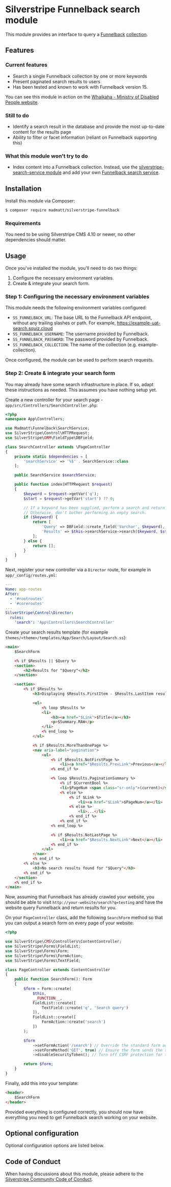 # Silverstripe Funnelback search module

This module provides an interface to query a [Funnelback](https://www.squiz.net/funnelback) [collection](https://docs.squiz.net/funnelback/archive/15.24/collections/collection-overview/index.html).

## Features
### Current features
- Search a single Funnelback collection by one or more keywords
- Present paginated search results to users
- Has been tested and known to work with Funnelback version 15.

You can see this module in action on the [Whaikaha - Ministry of Disabled People website](https://whaikaha.govt.nz/search?query=accessibility).

### Still to do
- Identify a search result in the database and provide the most up-to-date content for the results page
- Ability to filter or facet information (reliant on Funnelback supporting this)

### What this module won't try to do
- Index content into a Funnelback collection. Instead, use the [silverstripe-search-service module](https://github.com/silverstripe/silverstripe-search-service)
and add your own [Funnelback search service](https://github.com/silverstripe/silverstripe-search-service/blob/2/docs/en/customising_add_search_service.md).

## Installation
Install this module via Composer:
```bash
$ composer require madmatt/silverstripe-funnelback
```

### Requirements
You need to be using Silverstripe CMS 4.10 or newer, no other dependencies should matter.

## Usage
Once you've installed the module, you'll need to do two things:
1. Configure the necessary environment variables.
2. Create & integrate your search form.

### Step 1: Configuring the necessary environment variables
This module needs the following environment variables configured:

* `SS_FUNNELBACK_URL`: The base URL to the Funnelback API endpoint, without any trailing slashes or path. For example, https://example-uat-search.squiz.cloud
* `SS_FUNNELBACK_USERNAME`: The username provided by Funnelback.
* `SS_FUNNELBACK_PASSWORD`: The password provided by Funnelback.
* `SS_FUNNELBACK_COLLECTION`: The name of the collection (e.g. example-collection).

Once configured, the module can be used to perform search requests.

### Step 2: Create & integrate your search form
You may already have some search infrastructure in place. If so, adapt these instructions as needed. This assumes you have nothing setup yet.

Create a new controller for your search page - `app/src/Controllers/SearchController.php`:

```php
<?php
namespace App\Controllers;

use Madmatt\Funnelback\SearchService;
use SilverStripe\Control\HTTPRequest;
use SilverStripe\ORM\FieldType\DBField;

class SearchController extends \PageController
{
    private static $dependencies = [
        'searchService' => '%$' . SearchService::class
    ];

    public SearchService $searchService;

    public function index(HTTPRequest $request)
    {
        $keyword = $request->getVar('q');
        $start = $request->getVar('start') ?? 0;

        // If a keyword has been supplied, perform a search and return the results.
        // Otherwise, don't bother performing an empty search.
        if ($keyword) {
            return [
                'Query' => DBField::create_field('Varchar', $keyword),
                'Results' => $this->searchService->search($keyword, $start),
            ];
        } else {
            return [];
        }
    }
}
```

Next, register your new controller via a `Director` route, for example in `app/_config/routes.yml`:

```yaml
---
Name: app-routes
After:
  - '#rootroutes'
  - '#coreroutes'
---
SilverStripe\Control\Director:
  rules:
    'search': 'App\Controllers\SearchController'
```

Create your search results template (for example `themes/<theme>/templates/App/Search/Layout/Search.ss`):

```html
<main>
    $SearchForm

    <% if $Results || $Query %>
    <section>
        <h2>Results for "$Query"</h2>
    </section>

    <section>
        <% if $Results %>
            <h3>Displaying $Results.FirstItem - $Results.LastItem results of $Results.TotalItems</h3>

            <ul>
                <% loop $Results %>
                <li>
                    <h3><a href="$Link">$Title</a></h3>
                    <p>$Summary.RAW</p>
                </li>
                <% end_loop %>
            </ul>

            <% if $Results.MoreThanOnePage %>
            <nav aria-label="pagination">
                <ul>
                    <% if $Results.NotFirstPage %>
                        <li><a href="$Results.PrevLink">Previous</a></li>
                    <% end_if %>

                    <% loop $Results.PaginationSummary %>
                        <% if $CurrentBool %>
                        <li>$PageNum <span class="sr-only">(current)</span></li>
                        <% else %>
                            <% if $Link %>
                                <li><a href="$Link">$PageNum</a></li>
                            <% else %>
                                <li>...</li>
                            <% end_if %>
                        <% end_if %>
                    <% end_loop %>

                    <% if $Results.NotLastPage %>
                        <li><a href="$Results.NextLink">Next</a></li>
                    <% end_if %>
                </ul>
            </nav>
            <% end_if %>
        <% else %>
            <h3>No search results found for "$Query"</h3>
        <% end_if %>
    </section>
    <% end_if %>
</main>
```

Now, assuming that Funnelback has already crawled your website, you should be able to visit `http://your-website/search?q=testing` and have the website query Funnelback and return results for you.

On your `PageController` class, add the following `SearchForm` method so that you can output a search form on every page of your website:

```php
<?php

use SilverStripe\CMS\Controllers\ContentController;
use SilverStripe\Forms\FieldList;
use SilverStripe\Forms\Form;
use SilverStripe\Forms\FormAction;
use SilverStripe\Forms\TextField;

class PageController extends ContentController
{
    public function SearchForm(): Form
    {
        $form = Form::create(
            $this,
            __FUNCTION__,
            FieldList::create([
                TextField::create('q', 'Search query')
            ]),
            FieldList::create([
                FormAction::create('search')
            ])
        );

        $form
            ->setFormAction('/search') // Override the standard form action URL to always be /search
            ->setFormMethod('GET', true) // Ensure the form sends the search query in the URL so it can be bookmarked and cached etc
            ->disableSecurityToken(); // Turn off CSRF protection for this form, it's not required unless you have sensitive or private search results

        return $form;
    }
}
```

Finally, add this into your template:

```html
<header>
    $SearchForm
</header>
```

Provided everything is configured correctly, you should now have everything you need to get Funnelback search working on your website.

## Optional configuration
Optional configuration options are listed below.

## Code of Conduct
When having discussions about this module, please adhere to the [Silverstripe Community Code of Conduct](https://docs.silverstripe.org/en/project_governance/code_of_conduct).
